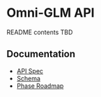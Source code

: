 # Omni-GLM API
README contents TBD

## Documentation
- [API Spec](APISpec.md)
- [Schema](CurrentSchema.png)
- [Phase Roadmap](Roadmap.md)